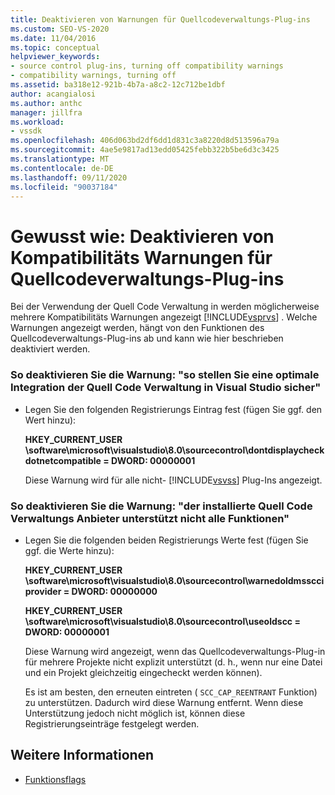 ```yaml
---
title: Deaktivieren von Warnungen für Quellcodeverwaltungs-Plug-ins
ms.custom: SEO-VS-2020
ms.date: 11/04/2016
ms.topic: conceptual
helpviewer_keywords:
- source control plug-ins, turning off compatibility warnings
- compatibility warnings, turning off
ms.assetid: ba318e12-921b-4b7a-a8c2-12c712be1dbf
author: acangialosi
ms.author: anthc
manager: jillfra
ms.workload:
- vssdk
ms.openlocfilehash: 406d063bd2df6dd1d831c3a8220d8d513596a79a
ms.sourcegitcommit: 4ae5e9817ad13edd05425febb322b5be6d3c3425
ms.translationtype: MT
ms.contentlocale: de-DE
ms.lasthandoff: 09/11/2020
ms.locfileid: "90037184"
---
```

# <a name="how-to-turn-off-compatibility-warnings-for-source-control-plug-ins"></a>Gewusst wie: Deaktivieren von Kompatibilitäts Warnungen für Quellcodeverwaltungs-Plug-ins

Bei der Verwendung der Quell Code Verwaltung in werden möglicherweise mehrere Kompatibilitäts Warnungen angezeigt [!INCLUDE[vsprvs](../code-quality/includes/vsprvs_md.md)] . Welche Warnungen angezeigt werden, hängt von den Funktionen des Quellcodeverwaltungs-Plug-ins ab und kann wie hier beschrieben deaktiviert werden.

### <a name="to-disable-the-warning-to-ensure-optimal-source-control-integration-with-visual-studio"></a>So deaktivieren Sie die Warnung: "so stellen Sie eine optimale Integration der Quell Code Verwaltung in Visual Studio sicher"

- Legen Sie den folgenden Registrierungs Eintrag fest (fügen Sie ggf. den Wert hinzu):

   **HKEY_CURRENT_USER \software\microsoft\visualstudio\8.0\sourcecontrol\dontdisplaycheckdotnetcompatible = DWORD: 00000001**

   Diese Warnung wird für alle nicht- [!INCLUDE[vsvss](../extensibility/includes/vsvss_md.md)] Plug-Ins angezeigt.

### <a name="to-disable-the-warning-the-installed-source-control-provider-does-not-support-all-the-capabilities"></a>So deaktivieren Sie die Warnung: "der installierte Quell Code Verwaltungs Anbieter unterstützt nicht alle Funktionen"

- Legen Sie die folgenden beiden Registrierungs Werte fest (fügen Sie ggf. die Werte hinzu):

     **HKEY_CURRENT_USER \software\microsoft\visualstudio\8.0\sourcecontrol\warnedoldmsscciprovider = DWORD: 00000000**

    **HKEY_CURRENT_USER \software\microsoft\visualstudio\8.0\sourcecontrol\useoldscc = DWORD: 00000001**

     Diese Warnung wird angezeigt, wenn das Quellcodeverwaltungs-Plug-in für mehrere Projekte nicht explizit unterstützt (d. h., wenn nur eine Datei und ein Projekt gleichzeitig eingecheckt werden können).

     Es ist am besten, den erneuten eintreten ( `SCC_CAP_REENTRANT` Funktion) zu unterstützen. Dadurch wird diese Warnung entfernt. Wenn diese Unterstützung jedoch nicht möglich ist, können diese Registrierungseinträge festgelegt werden.

## <a name="see-also"></a>Weitere Informationen

- [Funktionsflags](../extensibility/capability-flags.md)
